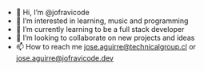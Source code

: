 - 👋 Hi, I’m @jofravicode
- 👀 I’m interested in learning, music and programming
- 🌱 I’m currently learning to be a full stack developer
- 💞️ I’m looking to collaborate on new projects and ideas
- 📫 How to reach me jose.aguirre@technicalgroup.cl or jose.aguirre@jofravicode.dev

<!---
jofraviman/jofraviman is a ✨ special ✨ repository because its `README.md` (this file) appears on your GitHub profile.
You can click the Preview link to take a look at your changes.
--->
